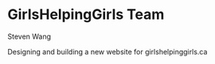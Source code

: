 # GirlsHelpingGirls Team

Steven Wang

Designing and building a new website for girlshelpinggirls.ca

